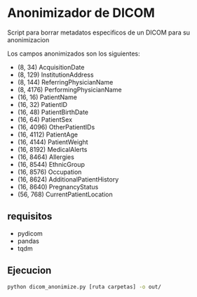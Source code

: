 # Anonimizador de DICOM

Script para borrar metadatos especificos de un DICOM para su anonimizacion

Los campos anonimizados son los siguientes:

* (8, 34) AcquisitionDate
* (8, 129) InstitutionAddress
* (8, 144) ReferringPhysicianName
* (8, 4176) PerformingPhysicianName
* (16, 16) PatientName
* (16, 32) PatientID
* (16, 48) PatientBirthDate
* (16, 64) PatientSex
* (16, 4096) OtherPatientIDs
* (16, 4112) PatientAge
* (16, 4144) PatientWeight
* (16, 8192) MedicalAlerts
* (16, 8464) Allergies
* (16, 8544) EthnicGroup
* (16, 8576) Occupation
* (16, 8624) AdditionalPatientHistory
* (16, 8640) PregnancyStatus
* (56, 768) CurrentPatientLocation


## requisitos
* pydicom
* pandas
* tqdm 

## Ejecucion

```sh
python dicom_anonimize.py [ruta carpetas] -o out/
```